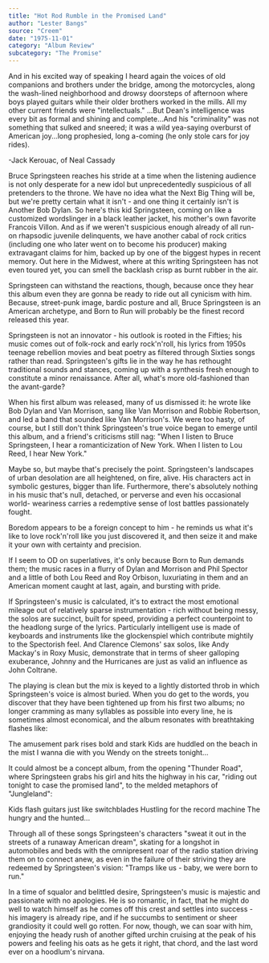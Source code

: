 ```yaml
---
title: "Hot Rod Rumble in the Promised Land"
author: "Lester Bangs"
source: "Creem"
date: "1975-11-01"
category: "Album Review"
subcategory: "The Promise"
---
```


And in his excited way of speaking I heard again the voices of old companions and brothers under the bridge, among the motorcycles, along the wash-lined neighborhood and drowsy doorsteps of afternoon where boys played guitars while their older brothers worked in the mills. All my other current friends were "intellectuals." ...But Dean's intelligence was every bit as formal and shining and complete...And his "criminality" was not something that sulked and sneered; it was a wild yea-saying overburst of American joy...long prophesied, long a-coming (he only stole cars for joy rides).

-Jack Kerouac, of Neal Cassady

Bruce Springsteen reaches his stride at a time when the listening audience is not only desperate for a new idol but unprecedentedly suspicious of all pretenders to the throne. We have no idea what the Next Big Thing will be, but we're pretty certain what it isn't - and one thing it certainly isn't is Another Bob Dylan. So here's this kid Springsteen, coming on like a customized wordslinger in a black leather jacket, his mother's own favorite Francois Villon. And as if we weren't suspicious enough already of all run-on rhapsodic juvenile delinquents, we have another cabal of rock critics (including one who later went on to become his producer) making extravagant claims for him, backed up by one of the biggest hypes in recent memory. Out here in the Midwest, where at this writing Springsteen has not even toured yet, you can smell the backlash crisp as burnt rubber in the air.

Springsteen can withstand the reactions, though, because once they hear this album even they are gonna be ready to ride out all cynicism with him. Because, street-punk image, bardic posture and all, Bruce Springsteen is an American archetype, and Born to Run will probably be the finest record released this year.

Springsteen is not an innovator - his outlook is rooted in the Fifties; his music comes out of folk-rock and early rock'n'roll, his lyrics from 1950s teenage rebellion movies and beat poetry as filtered through Sixties songs rather than read. Springsteen's gifts lie in the way he has rethought traditional sounds and stances, coming up with a synthesis fresh enough to constitute a minor renaissance. After all, what's more old-fashioned than the avant-garde?

When his first album was released, many of us dismissed it: he wrote like Bob Dylan and Van Morrison, sang like Van Morrison and Robbie Robertson, and led a band that sounded like Van Morrison's. We were too hasty, of course, but I still don't think Springsteen's true voice began to emerge until this album, and a friend's criticisms still nag: "When I listen to Bruce Springsteen, I hear a romanticization of New York. When I listen to Lou Reed, I hear New York."

Maybe so, but maybe that's precisely the point. Springsteen's landscapes of urban desolation are all heightened, on fire, alive. His characters act in symbolic gestures, bigger than life. Furthermore, there's absolutely nothing in his music that's null, detached, or perverse and even his occasional world- weariness carries a redemptive sense of lost battles passionately fought.

Boredom appears to be a foreign concept to him - he reminds us what it's like to love rock'n'roll like you just discovered it, and then seize it and make it your own with certainty and precision.

If I seem to OD on superlatives, it's only because Born to Run demands them; the music races in a flurry of Dylan and Morrison and Phil Spector and a little of both Lou Reed and Roy Orbison, luxuriating in them and an American moment caught at last, again, and bursting with pride.

If Springsteen's music is calculated, it's to extract the most emotional mileage out of relatively sparse instrumentation - rich without being messy, the solos are succinct, built for speed, providing a perfect counterpoint to the headlong surge of the lyrics. Particularly intelligent use is made of keyboards and instruments like the glockenspiel which contribute mightily to the Spectorish feel. And Clarence Clemons' sax solos, like Andy Mackay's in Roxy Music, demonstrate that in terms of sheer galloping exuberance, Johnny and the Hurricanes are just as valid an influence as John Coltrane.

The playing is clean but the mix is keyed to a lightly distorted throb in which Springsteen's voice is almost buried. When you do get to the words, you discover that they have been tightened up from his first two albums; no longer cramming as many syllables as possible into every line, he is sometimes almost economical, and the album resonates with breathtaking flashes like:

The amusement park rises bold and stark Kids are huddled on the beach in the mist I wanna die with you Wendy on the streets tonight...

It could almost be a concept album, from the opening "Thunder Road", where Springsteen grabs his girl and hits the highway in his car, "riding out tonight to case the promised land", to the melded metaphors of "Jungleland":

Kids flash guitars just like switchblades Hustling for the record machine The hungry and the hunted...

Through all of these songs Springsteen's characters "sweat it out in the streets of a runaway American dream", skating for a longshot in automobiles and beds with the omnipresent roar of the radio station driving them on to connect anew, as even in the failure of their striving they are redeemed by Springsteen's vision: "Tramps like us - baby, we were born to run."

In a time of squalor and belittled desire, Springsteen's music is majestic and passionate with no apologies. He is so romantic, in fact, that he might do well to watch himself as he comes off this crest and settles into success - his imagery is already ripe, and if he succumbs to sentiment or sheer grandiosity it could well go rotten. For now, though, we can soar with him, enjoying the heady rush of another gifted urchin cruising at the peak of his powers and feeling his oats as he gets it right, that chord, and the last word ever on a hoodlum's nirvana.